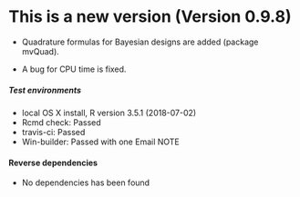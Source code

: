 # This is a new version (Version 0.9.8)
* Quadrature formulas for Bayesian designs are added (package mvQuad).

* A bug for CPU time is fixed.
##### Test environments
* local OS X install, R version 3.5.1 (2018-07-02)
* Rcmd check: Passed 
* travis-ci: Passed
* Win-builder: Passed with one Email NOTE


#### Reverse dependencies
* No dependencies has been found














